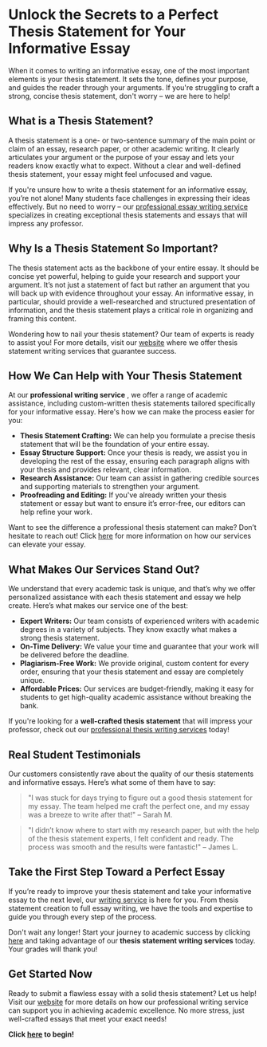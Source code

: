 # Unlock the Secrets to a Perfect Thesis Statement for Your Informative Essay

When it comes to writing an informative essay, one of the most important elements is your thesis statement. It sets the tone, defines your purpose, and guides the reader through your arguments. If you're struggling to craft a strong, concise thesis statement, don't worry – we are here to help!

## What is a Thesis Statement?

A thesis statement is a one- or two-sentence summary of the main point or claim of an essay, research paper, or other academic writing. It clearly articulates your argument or the purpose of your essay and lets your readers know exactly what to expect. Without a clear and well-defined thesis statement, your essay might feel unfocused and vague.

If you're unsure how to write a thesis statement for an informative essay, you’re not alone! Many students face challenges in expressing their ideas effectively. But no need to worry – our [professional essay writing service](https://tinyurl.com/topessay?keyword=thesis+statement+informative+essay) specializes in creating exceptional thesis statements and essays that will impress any professor.

## Why Is a Thesis Statement So Important?

The thesis statement acts as the backbone of your entire essay. It should be concise yet powerful, helping to guide your research and support your argument. It’s not just a statement of fact but rather an argument that you will back up with evidence throughout your essay. An informative essay, in particular, should provide a well-researched and structured presentation of information, and the thesis statement plays a critical role in organizing and framing this content.

Wondering how to nail your thesis statement? Our team of experts is ready to assist you! For more details, visit our [website](https://tinyurl.com/topessay?keyword=thesis+statement+informative+essay) where we offer thesis statement writing services that guarantee success.

## How We Can Help with Your Thesis Statement

At our **professional writing service** , we offer a range of academic assistance, including custom-written thesis statements tailored specifically for your informative essay. Here's how we can make the process easier for you:

- **Thesis Statement Crafting:** We can help you formulate a precise thesis statement that will be the foundation of your entire essay.
- **Essay Structure Support:** Once your thesis is ready, we assist you in developing the rest of the essay, ensuring each paragraph aligns with your thesis and provides relevant, clear information.
- **Research Assistance:** Our team can assist in gathering credible sources and supporting materials to strengthen your argument.
- **Proofreading and Editing:** If you've already written your thesis statement or essay but want to ensure it’s error-free, our editors can help refine your work.

Want to see the difference a professional thesis statement can make? Don’t hesitate to reach out! Click [here](https://tinyurl.com/topessay?keyword=thesis+statement+informative+essay) for more information on how our services can elevate your essay.

## What Makes Our Services Stand Out?

We understand that every academic task is unique, and that’s why we offer personalized assistance with each thesis statement and essay we help create. Here’s what makes our service one of the best:

- **Expert Writers:** Our team consists of experienced writers with academic degrees in a variety of subjects. They know exactly what makes a strong thesis statement.
- **On-Time Delivery:** We value your time and guarantee that your work will be delivered before the deadline.
- **Plagiarism-Free Work:** We provide original, custom content for every order, ensuring that your thesis statement and essay are completely unique.
- **Affordable Prices:** Our services are budget-friendly, making it easy for students to get high-quality academic assistance without breaking the bank.

If you're looking for a **well-crafted thesis statement** that will impress your professor, check out our [professional thesis writing services](https://tinyurl.com/topessay?keyword=thesis+statement+informative+essay) today!

## Real Student Testimonials

Our customers consistently rave about the quality of our thesis statements and informative essays. Here’s what some of them have to say:

> "I was stuck for days trying to figure out a good thesis statement for my essay. The team helped me craft the perfect one, and my essay was a breeze to write after that!" – Sarah M.

> "I didn’t know where to start with my research paper, but with the help of the thesis statement experts, I felt confident and ready. The process was smooth and the results were fantastic!" – James L.

## Take the First Step Toward a Perfect Essay

If you’re ready to improve your thesis statement and take your informative essay to the next level, our [writing service](https://tinyurl.com/topessay?keyword=thesis+statement+informative+essay) is here for you. From thesis statement creation to full essay writing, we have the tools and expertise to guide you through every step of the process.

Don't wait any longer! Start your journey to academic success by clicking [here](https://tinyurl.com/topessay?keyword=thesis+statement+informative+essay) and taking advantage of our **thesis statement writing services** today. Your grades will thank you!

## Get Started Now

Ready to submit a flawless essay with a solid thesis statement? Let us help! Visit our [website](https://tinyurl.com/topessay?keyword=thesis+statement+informative+essay) for more details on how our professional writing service can support you in achieving academic excellence. No more stress, just well-crafted essays that meet your exact needs!

**Click [here](https://tinyurl.com/topessay?keyword=thesis+statement+informative+essay) to begin!**
